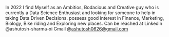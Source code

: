 In 2022 I find Myself as an Ambitios, Bodacious and Creative guy who is currently a Data Science Enthusiast and looking for someone to help in taking Data Driven Decisions.
possess good interest in Finance, Marketing, Biology, Bike riding and Exploring new places.
Can be reached at Linkedin @ashutosh-sharma-xi
Gmail @ashutosh0626@gmail.com
